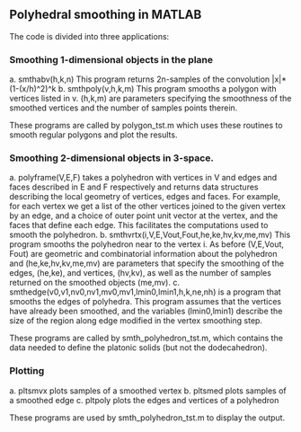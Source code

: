 ## Polyhedral smoothing in MATLAB

The code is divided into three applications:

### Smoothing 1-dimensional objects in the plane

a. smthabv(h,k,n) This program returns 2n-samples of the
   convolution |x|*(1-(x/h)^2)^k
      b. smthpoly(v,h,k,m) This program smooths a polygon with
   vertices listed in v. (h,k,m) are parameters specifying the
   smoothness of the smoothed vertices and the number of samples
   points therein.

These programs are called by polygon_tst.m which uses these routines
to smooth regular polygons and plot the results.

### Smoothing 2-dimensional objects in 3-space.

a. polyframe(V,E,F) takes a polyhedron with vertices in V and edges
   and faces described in E and F respectively and returns data
   structures describing the local geometry of vertices, edges and
   faces. For example, for each vertex we get a list of the other
   vertices joined to the given vertex by an edge, and a choice of
   outer point unit vector at the vertex, and the faces that define
   each edge. This facilitates the computations used to smooth the
   polyhedron.
      b. smthvrtx(i,V,E,Vout,Fout,he,ke,hv,kv,me,mv) This program
   smooths the polyhedron near to the vertex i. As before (V,E,Vout,
   Fout) are geometric and combinatorial information about the
   polyhedron and (he,ke,hv,kv,me,mv) are parameters that specify the
   smoothing of the edges, (he,ke), and vertices, (hv,kv), as well as
   the number of samples returned on the smoothed objects (me,mv).
      c. smthedge(v0,v1,nv0,nv1,mv0,mv1,lmin0,lmin1,h,k,ne,nh) is a
   program that smooths the edges of polyhedra. This program assumes
   that the vertices have already been smoothed, and the variables
   (lmin0,lmin1) describe the size of the region along edge modified
   in the vertex smoothing step.

These programs are called by smth_polyhedron_tst.m, which contains the
data needed to define the platonic solids (but not the dodecahedron).

### Plotting

a. pltsmvx plots samples of a smoothed vertex
b. pltsmed plots samples of a smoothed edge
c. pltpoly plots the edges and vertices of a polyhedron

These programs are used by smth_polyhedron_tst.m to display the output.
